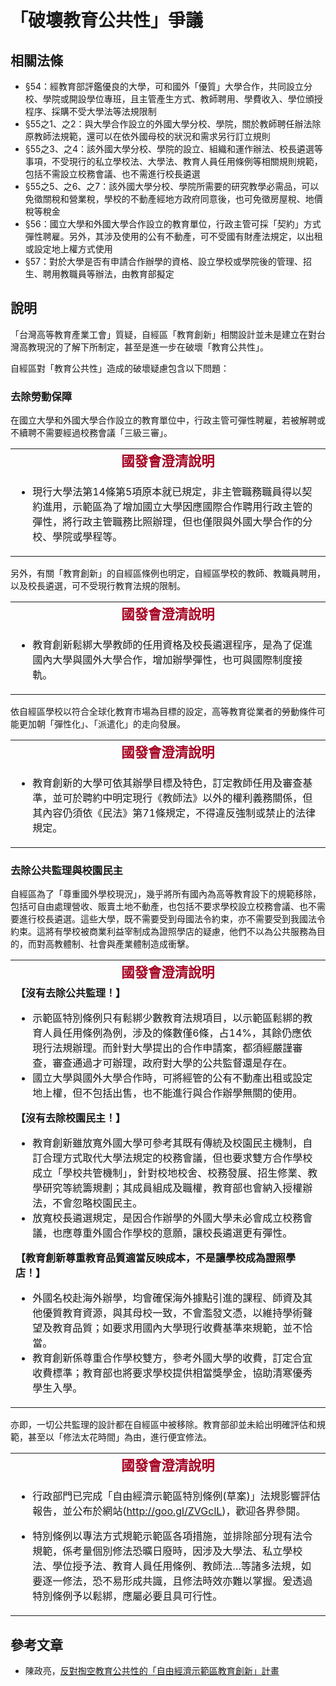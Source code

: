 # 「破壞教育公共性」爭議

## 相關法條

* §54：經教育部評鑑優良的大學，可和國外「優質」大學合作，共同設立分校、學院或開設學位專班，且主管產生方式、教師聘用、學費收入、學位頒授程序、採購不受大學法等法規限制
* §55之1、之2：與大學合作設立的外國大學分校、學院，關於教師聘任辦法除原教師法規範，還可以在依外國母校的狀況和需求另行訂立規則
* §55之3、之4：該外國大學分校、學院的設立、組織和運作辦法、校長遴選等事項，不受現行的私立學校法、大學法、教育人員任用條例等相關規則規範，包括不需設立校務會議、也不需進行校長遴選
* §55之5、之6、之7：該外國大學分校、學院所需要的研究教學必需品，可以免徵關稅和營業稅，學校的不動產經地方政府同意後，也可免徵房屋稅、地價稅等稅金
* §56：國立大學和外國大學合作設立的教育單位，行政主管可採「契約」方式彈性聘雇。另外，其涉及使用的公有不動產，可不受國有財產法規定，以出租或設定地上權方式使用
* §57：對於大學是否有申請合作辦學的資格、設立學校或學院後的管理、招生、聘用教職員等辦法，由教育部擬定

## 說明

「台灣高等教育產業工會」質疑，自經區「教育創新」相關設計並未是建立在對台灣高教現況的了解下所制定，甚至是進一步在破壞「教育公共性」。

自經區對「教育公共性」造成的破壞疑慮包含以下問題：

### 去除勞動保障

在國立大學和外國大學合作設立的教育單位中，行政主管可彈性聘雇，若被解聘或不續聘不需要經過校務會議「三級三審」。
<table border="0">
<tbody>
<tr>
<td style="text-align: center;"><strong><span style="font-size: 16pt; font-family: 微軟正黑體, sans-serif; color: #a50021;" lang="ZH-TW">國發會澄清說明</span></strong></td>
</tr>
<tr>
<td>
<ul>
<li>
<p>現行大學法第14條第5項原本就已規定，非主管職務職員得以契約進用，示範區為了增加國立大學因應國際合作聘用行政主管的彈性，將行政主管職務比照辦理，但也僅限與外國大學合作的分校、學院或學程等。</p>
</li>
</ul>
</td>
</tr>
</tbody>
</table>
另外，有關「教育創新」的自經區條例也明定，自經區學校的教師、教職員聘用，以及校長遴選，可不受現行教育法規的限制。
<table border="0">
<tbody>
<tr>
<td style="text-align: center;"><strong><span style="font-size: 16pt; font-family: 微軟正黑體, sans-serif; font-style: normal; font-variant: normal; line-height: normal; color: #a50021;" lang="ZH-TW">國發會澄清說明</span></strong></td>
</tr>
<tr>
<td>
<ul>
<li>
<p>教育創新鬆綁大學教師的任用資格及校長遴選程序，是為了促進國內大學與國外大學合作，增加辦學彈性，也可與國際制度接軌。</p>
</li>
</ul>
</td>
</tr>
</tbody>
</table>
依自經區學校以符合全球化教育市場為目標的設定，高等教育從業者的勞動條件可能更加朝「彈性化」、「派遣化」的走向發展。
<table border="0">
<tbody>
<tr>
<td style="text-align: center;"><strong><span style="font-size: 16pt; font-family: 微軟正黑體, sans-serif; color: #a50021;" lang="ZH-TW">國發會澄清說明</span></strong></td>
</tr>
<tr>
<td>
<ul>
<li>
<p>教育創新的大學可依其辦學目標及特色，訂定教師任用及審查基準，並可於聘約中明定現行《教師法》以外的權利義務關係，但其內容仍須依《民法》第71條規定，不得違反強制或禁止的法律規定。</p>
</li>
</ul>
</td>
</tr>
</tbody>
</table>

### 去除公共監理與校園民主

自經區為了「尊重國外學校現況」，幾乎將所有國內為高等教育設下的規範移除，包括可自由處理營收、販賣土地不動產，也包括不要求學校設立校務會議、也不需要進行校長遴選。這些大學，既不需要受到母國法令約束，亦不需要受到我國法令約束。這將有學校被商業利益宰制成為證照學店的疑慮，他們不以為公共服務為目的，而對高教體制、社會與產業體制造成衝擊。
<table border="0">
<tbody>
<tr>
<td style="text-align: center;"><strong><span style="font-size: 16pt; font-family: 微軟正黑體, sans-serif; color: #a50021;" lang="ZH-TW">國發會澄清說明</span></strong></td>
</tr>
<tr>
<td><strong>【沒有去除公共監理！】</strong><br />
<ul>
<li>示範區特別條例只有鬆綁少數教育法規項目，以示範區鬆綁的教育人員任用條例為例，涉及的條數僅6條，占14%，其餘仍應依現行法規辦理。而針對大學提出的合作申請案，都須經嚴謹審查，審查通過才可辦理，政府對大學的公共監督還是存在。</li>
<li>國立大學與國外大學合作時，可將經管的公有不動產出租或設定地上權，但不包括出售，也不能進行與合作辦學無關的使用。</li>
</ul>
<strong>【沒有去除校園民主！】</strong><br />
<ul>
<li>教育創新雖放寬外國大學可參考其既有傳統及校園民主機制，自訂合理方式取代大學法規定的校務會議，但也要求雙方合作學校成立「學校共管機制」，針對校地校舍、校務發展、招生修業、教學研究等統籌規劃；其成員組成及職權，教育部也會納入授權辦法，不會忽略校園民主。</li>
<li>放寬校長遴選規定，是因合作辦學的外國大學未必會成立校務會議，也應尊重外國合作學校的意願，讓校長遴選更有彈性。</li>
</ul>
<strong>【教育創新尊重教育品質適當反映成本，不是讓學校成為證照學店！】</strong><br />
<ul>
<li>外國名校赴海外辦學，均會確保海外據點引進的課程、師資及其他優質教育資源，與其母校一致，不會濫發文憑，以維持學術聲望及教育品質；如要求用國內大學現行收費基準來規範，並不恰當。</li>
<li>教育創新係尊重合作學校雙方，參考外國大學的收費，訂定合宜收費標準；教育部也將要求學校提供相當獎學金，協助清寒優秀學生入學。</li>
</ul>
</td>
</tr>
</tbody>
</table>
亦即，一切公共監理的設計都在自經區中被移除。教育部卻並未給出明確評估和規範，甚至以「修法太花時間」為由，進行便宜修法。
<table border="0">
<tbody>
<tr>
<td style="text-align: center;"><strong><span style="font-size: 16pt; font-family: 微軟正黑體, sans-serif; color: #a50021;" lang="ZH-TW">國發會澄清說明</span></strong></td>
</tr>
<tr>
<td>
<ul>
<li>
<p>行政部門已完成「自由經濟示範區特別條例(草案)」法規影響評估報告，並公布於網站(<a href="http://goo.gl/ZVGclL">http://goo.gl/ZVGclL</a>)，歡迎各界參閱。</p>
</li>
<li>
<p>特別條例以專法方式規範示範區各項措施，並排除部分現有法令規範，係考量個別修法恐曠日廢時，因涉及大學法、私立學校法、學位授予法、教育人員任用條例、教師法&hellip;等諸多法規，如要逐一修法，恐不易形成共識，且修法時效亦難以掌握。爰透過特別條例予以鬆綁，應屬必要且具可行性。</p>
</li>
</ul>
</td>
</tr>
</tbody>
</table>

## 參考文章

* 陳政亮，[反對掏空教育公共性的「自由經濟示範區教育創新」計畫](http://www.theunion.org.tw/news/334)
